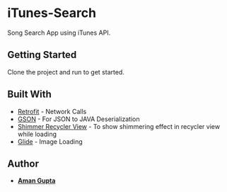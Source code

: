 # iTunes-Search
Song Search App using iTunes API.

## Getting Started

Clone the project and run to get started.

## Built With

* [Retrofit](https://github.com/square/retrofit) - Network Calls
* [GSON](https://github.com/google/gson) - For JSON to JAVA Deserialization
* [Shimmer Recycler View](https://github.com/sharish/ShimmerRecyclerView) - To show shimmering effect in recycler view while loading
* [Glide](https://github.com/bumptech/glide) - Image Loading

## Author

* **[Aman Gupta](https://amangupta2000.github.io/)**
